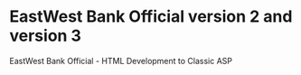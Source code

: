# EastWest Bank Official version 2 and version 3 
EastWest Bank Official - HTML Development to Classic ASP
